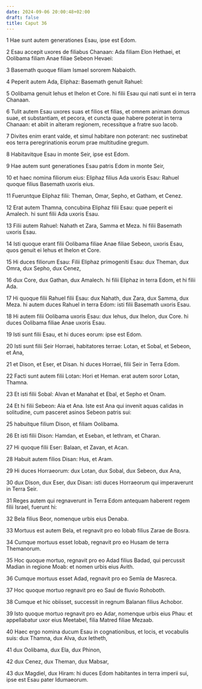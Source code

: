```yaml
---
date: 2024-09-06 20:00:48+02:00
draft: false
title: Caput 36
---
```





1 Hae sunt autem generationes Esau, ipse est Edom.

2 Esau accepit uxores de filiabus Chanaan: Ada filiam Elon Hethaei, et Oolibama filiam Anae filiae Sebeon Hevaei:

3 Basemath quoque filiam Ismael sororem Nabaioth.

4 Peperit autem Ada, Eliphaz: Basemath genuit Rahuel:

5 Oolibama genuit Iehus et Ihelon et Core. hi filii Esau qui nati sunt ei in terra Chanaan.

6 Tulit autem Esau uxores suas et filios et filias, et omnem animam domus suae, et substantiam, et pecora, et cuncta quae habere poterat in terra Chanaan: et abiit in alteram regionem, recessitque a fratre suo Iacob.

7 Divites enim erant valde, et simul habitare non poterant: nec sustinebat eos terra peregrinationis eorum prae multitudine gregum.

8 Habitavitque Esau in monte Seir, ipse est Edom.

9 Hae autem sunt generationes Esau patris Edom in monte Seir,

10 et haec nomina filiorum eius: Eliphaz filius Ada uxoris Esau: Rahuel quoque filius Basemath uxoris eius.

11 Fueruntque Eliphaz filii: Theman, Omar, Sepho, et Gatham, et Cenez.

12 Erat autem Thamna, concubina Eliphaz filii Esau: quae peperit ei Amalech. hi sunt filii Ada uxoris Esau.

13 Filii autem Rahuel: Nahath et Zara, Samma et Meza. hi filii Basemath uxoris Esau.

14 Isti quoque erant filii Oolibama filiae Anae filiae Sebeon, uxoris Esau, quos genuit ei Iehus et Ihelon et Core.

15 Hi duces filiorum Esau: Filii Eliphaz primogeniti Esau: dux Theman, dux Omra, dux Sepho, dux Cenez,

16 dux Core, dux Gathan, dux Amalech. hi filii Eliphaz in terra Edom, et hi filii Ada.

17 Hi quoque filii Rahuel filii Esau: dux Nahath, dux Zara, dux Samma, dux Meza. hi autem duces Rahuel in terra Edom: isti filii Basemath uxoris Esau.

18 Hi autem filii Oolibama uxoris Esau: dux Iehus, dux Ihelon, dux Core. hi duces Oolibama filiae Anae uxoris Esau.

19 Isti sunt filii Esau, et hi duces eorum: ipse est Edom.

20 Isti sunt filii Seir Horraei, habitatores terrae: Lotan, et Sobal, et Sebeon, et Ana,

21 et Dison, et Eser, et Disan. hi duces Horraei, filii Seir in Terra Edom.

22 Facti sunt autem filii Lotan: Hori et Heman. erat autem soror Lotan, Thamna.

23 Et isti filii Sobal: Alvan et Manahat et Ebal, et Sepho et Onam.

24 Et hi filii Sebeon: Aia et Ana. Iste est Ana qui invenit aquas calidas in solitudine, cum pasceret asinos Sebeon patris sui:

25 habuitque filium Dison, et filiam Oolibama.

26 Et isti filii Dison: Hamdan, et Eseban, et Iethram, et Charan.

27 Hi quoque filii Eser: Balaan, et Zavan, et Acan.

28 Habuit autem filios Disan: Hus, et Aram.

29 Hi duces Horraeorum: dux Lotan, dux Sobal, dux Sebeon, dux Ana,

30 dux Dison, dux Eser, dux Disan: isti duces Horraeorum qui imperaverunt in Terra Seir.

31 Reges autem qui regnaverunt in Terra Edom antequam haberent regem filii Israel, fuerunt hi:

32 Bela filius Beor, nomenque urbis eius Denaba.

33 Mortuus est autem Bela, et regnavit pro eo Iobab filius Zarae de Bosra.

34 Cumque mortuus esset Iobab, regnavit pro eo Husam de terra Themanorum.

35 Hoc quoque mortuo, regnavit pro eo Adad filius Badad, qui percussit Madian in regione Moab: et nomen urbis eius Avith.

36 Cumque mortuus esset Adad, regnavit pro eo Semla de Masreca.

37 Hoc quoque mortuo regnavit pro eo Saul de fluvio Rohoboth.

38 Cumque et hic obiisset, successit in regnum Balanan filius Achobor.

39 Isto quoque mortuo regnavit pro eo Adar, nomenque urbis eius Phau: et appellabatur uxor eius Meetabel, filia Matred filiae Mezaab.

40 Haec ergo nomina ducum Esau in cognationibus, et locis, et vocabulis suis: dux Thamna, dux Alva, dux Ietheth,

41 dux Oolibama, dux Ela, dux Phinon,

42 dux Cenez, dux Theman, dux Mabsar,

43 dux Magdiel, dux Hiram: hi duces Edom habitantes in terra imperii sui, ipse est Esau pater Idumaeorum.

